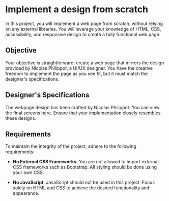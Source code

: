 # Implement a design from scratch

In this project, you will implement a web page from scratch, without relying on any external libraries. You will leverage your knowledge of HTML, CSS, accessibility, and responsive design to create a fully functional web page.

## Objective

Your objective is straightforward: create a web page that mirrors the design provided by Nicolas Philippot, a UI/UX designer. You have the creative freedom to implement the page as you see fit, but it must match the designer's specifications.

## Designer's Specifications

The webpage design has been crafted by Nicolas Philippot. You can view the final screens [here](https://www.figma.com/file/FfnVADRC9xgI3yiZliTBYZ/Holberton-School---Headphone-company?type=design&node-id=0-1&mode=design&t=T0VxNnhDO69IivfZ-0). Ensure that your implementation closely resembles these designs.

## Requirements

To maintain the integrity of the project, adhere to the following requirements:

- **No External CSS Frameworks**: You are not allowed to import external CSS frameworks such as Bootstrap. All styling should be done using your own CSS.
  
- **No JavaScript**: JavaScript should not be used in this project. Focus solely on HTML and CSS to achieve the desired functionality and appearance.

